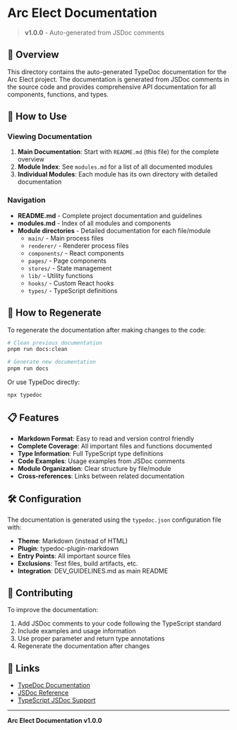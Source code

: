 # Arc Elect Documentation

> **v1.0.0** - Auto-generated from JSDoc comments

## 📖 Overview

This directory contains the auto-generated TypeDoc documentation for the Arc Elect project. The documentation is generated from JSDoc comments in the source code and provides comprehensive API documentation for all components, functions, and types.

## 🚀 How to Use

### Viewing Documentation

1. **Main Documentation**: Start with `README.md` (this file) for the complete overview
2. **Module Index**: See `modules.md` for a list of all documented modules
3. **Individual Modules**: Each module has its own directory with detailed documentation

### Navigation

- **README.md** - Complete project documentation and guidelines
- **modules.md** - Index of all modules and components
- **Module directories** - Detailed documentation for each file/module
  - `main/` - Main process files
  - `renderer/` - Renderer process files
  - `components/` - React components
  - `pages/` - Page components
  - `stores/` - State management
  - `lib/` - Utility functions
  - `hooks/` - Custom React hooks
  - `types/` - TypeScript definitions

## 🔧 How to Regenerate

To regenerate the documentation after making changes to the code:

```bash
# Clean previous documentation
pnpm run docs:clean

# Generate new documentation
pnpm run docs
```

Or use TypeDoc directly:

```bash
npx typedoc
```

## 📋 Features

- **Markdown Format**: Easy to read and version control friendly
- **Complete Coverage**: All important files and functions documented
- **Type Information**: Full TypeScript type definitions
- **Code Examples**: Usage examples from JSDoc comments
- **Module Organization**: Clear structure by file/module
- **Cross-references**: Links between related documentation

## 🛠️ Configuration

The documentation is generated using the `typedoc.json` configuration file with:

- **Theme**: Markdown (instead of HTML)
- **Plugin**: typedoc-plugin-markdown
- **Entry Points**: All important source files
- **Exclusions**: Test files, build artifacts, etc.
- **Integration**: DEV_GUIDELINES.md as main README

## 📝 Contributing

To improve the documentation:

1. Add JSDoc comments to your code following the TypeScript standard
2. Include examples and usage information
3. Use proper parameter and return type annotations
4. Regenerate the documentation after changes

## 🔗 Links

- [TypeDoc Documentation](https://typedoc.org/)
- [JSDoc Reference](https://jsdoc.app/)
- [TypeScript JSDoc Support](https://www.typescriptlang.org/docs/handbook/jsdoc-supported-types.html)

---

**Arc Elect Documentation v1.0.0**
